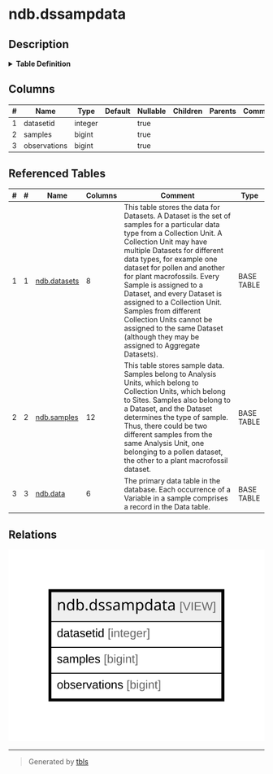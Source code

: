 # ndb.dssampdata

## Description

<details>
<summary><strong>Table Definition</strong></summary>

```sql
CREATE VIEW dssampdata AS (
 SELECT ds.datasetid,
    count(DISTINCT smp.sampleid) AS samples,
    count(DISTINCT dt.dataid) AS observations
   FROM ((ndb.datasets ds
     LEFT JOIN ndb.samples smp ON ((smp.datasetid = ds.datasetid)))
     LEFT JOIN ndb.data dt ON ((dt.sampleid = smp.sampleid)))
  GROUP BY ds.datasetid
)
```

</details>

## Columns

| # | Name         | Type    | Default | Nullable | Children | Parents | Comment |
| - | ------------ | ------- | ------- | -------- | -------- | ------- | ------- |
| 1 | datasetid    | integer |         | true     |          |         |         |
| 2 | samples      | bigint  |         | true     |          |         |         |
| 3 | observations | bigint  |         | true     |          |         |         |

## Referenced Tables

| # | # | Name                            | Columns | Comment                                                                                                                                                                                                                                                                                                                                                                                                                                                                                                    | Type       |
| - | - | ------------------------------- | ------- | ---------------------------------------------------------------------------------------------------------------------------------------------------------------------------------------------------------------------------------------------------------------------------------------------------------------------------------------------------------------------------------------------------------------------------------------------------------------------------------------------------------- | ---------- |
| 1 | 1 | [ndb.datasets](ndb.datasets.md) | 8       | This table stores the data for Datasets. A Dataset is the set of samples for a particular data type from a Collection Unit. A Collection Unit may have multiple Datasets for different data types, for example one dataset for pollen and another for plant macrofossils. Every Sample is assigned to a Dataset, and every Dataset is assigned to a Collection Unit. Samples from different Collection Units cannot be assigned to the same Dataset (although they may be assigned to Aggregate Datasets). | BASE TABLE |
| 2 | 2 | [ndb.samples](ndb.samples.md)   | 12      | This table stores sample data. Samples belong to Analysis Units, which belong to Collection Units, which belong to Sites. Samples also belong to a Dataset, and the Dataset determines the type of sample. Thus, there could be two different samples from the same Analysis Unit, one belonging to a pollen dataset, the other to a plant macrofossil dataset.                                                                                                                                            | BASE TABLE |
| 3 | 3 | [ndb.data](ndb.data.md)         | 6       | The primary data table in the database. Each occurrence of a Variable in a sample comprises a record in the Data table.                                                                                                                                                                                                                                                                                                                                                                                    | BASE TABLE |

## Relations

![er](ndb.dssampdata.svg)

---

> Generated by [tbls](https://github.com/k1LoW/tbls)